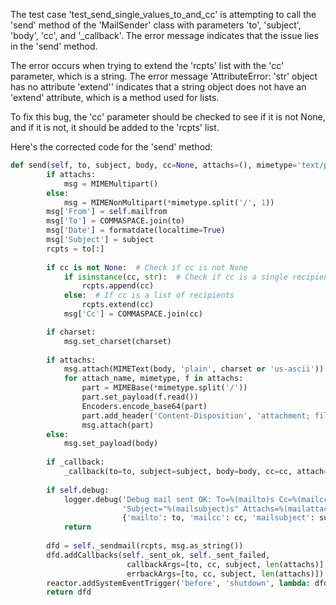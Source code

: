 The test case 'test_send_single_values_to_and_cc' is attempting to call the 'send' method of the 'MailSender' class with parameters 'to', 'subject', 'body', 'cc', and '_callback'. The error message indicates that the issue lies in the 'send' method.

The error occurs when trying to extend the 'rcpts' list with the 'cc' parameter, which is a string. The error message 'AttributeError: 'str' object has no attribute 'extend'' indicates that a string object does not have an 'extend' attribute, which is a method used for lists.

To fix this bug, the 'cc' parameter should be checked to see if it is not None, and if it is not, it should be added to the 'rcpts' list. 

Here's the corrected code for the 'send' method:

```python
def send(self, to, subject, body, cc=None, attachs=(), mimetype='text/plain', charset=None, _callback=None):
        if attachs:
            msg = MIMEMultipart()
        else:
            msg = MIMENonMultipart(*mimetype.split('/', 1))
        msg['From'] = self.mailfrom
        msg['To'] = COMMASPACE.join(to)
        msg['Date'] = formatdate(localtime=True)
        msg['Subject'] = subject
        rcpts = to[:]
        
        if cc is not None:  # Check if cc is not None
            if isinstance(cc, str):  # Check if cc is a single recipient
                rcpts.append(cc)
            else:  # If cc is a list of recipients
                rcpts.extend(cc)
            msg['Cc'] = COMMASPACE.join(cc)

        if charset:
            msg.set_charset(charset)
        
        if attachs:
            msg.attach(MIMEText(body, 'plain', charset or 'us-ascii'))
            for attach_name, mimetype, f in attachs:
                part = MIMEBase(*mimetype.split('/'))
                part.set_payload(f.read())
                Encoders.encode_base64(part)
                part.add_header('Content-Disposition', 'attachment; filename="%s"' % attach_name)
                msg.attach(part)
        else:
            msg.set_payload(body)
        
        if _callback:
            _callback(to=to, subject=subject, body=body, cc=cc, attach=attachs, msg=msg)
        
        if self.debug:
            logger.debug('Debug mail sent OK: To=%(mailto)s Cc=%(mailcc)s '
                         'Subject="%(mailsubject)s" Attachs=%(mailattachs)d',
                         {'mailto': to, 'mailcc': cc, 'mailsubject': subject, 'mailattachs': len(attachs)})
            return
        
        dfd = self._sendmail(rcpts, msg.as_string())
        dfd.addCallbacks(self._sent_ok, self._sent_failed,
                          callbackArgs=[to, cc, subject, len(attachs)],
                          errbackArgs=[to, cc, subject, len(attachs)])
        reactor.addSystemEventTrigger('before', 'shutdown', lambda: dfd)
        return dfd
```
